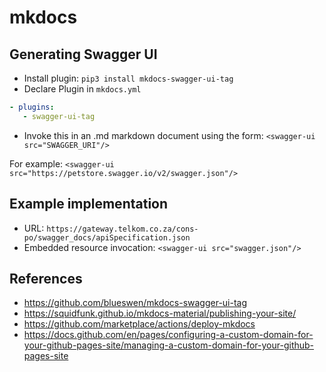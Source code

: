 # mkdocs

## Generating Swagger UI

- Install plugin: `pip3 install mkdocs-swagger-ui-tag`
- Declare Plugin in `mkdocs.yml`

```yaml
- plugins:
   - swagger-ui-tag
```

- Invoke this in an .md markdown document using the form: `<swagger-ui src="SWAGGER_URI"/>`

For example: `<swagger-ui src="https://petstore.swagger.io/v2/swagger.json"/>`

## Example implementation

- URL: `https://gateway.telkom.co.za/cons-po/swagger_docs/apiSpecification.json`
- Embedded resource invocation: `<swagger-ui src="swagger.json"/>
`

## References

- <https://github.com/blueswen/mkdocs-swagger-ui-tag>
- <https://squidfunk.github.io/mkdocs-material/publishing-your-site/>
- <https://github.com/marketplace/actions/deploy-mkdocs>
- <https://docs.github.com/en/pages/configuring-a-custom-domain-for-your-github-pages-site/managing-a-custom-domain-for-your-github-pages-site>